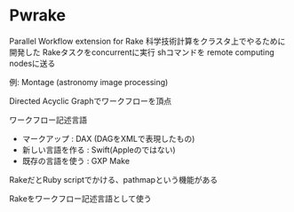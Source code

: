 # Pwrake

Parallel Workflow extension for Rake
科学技術計算をクラスタ上でやるために開発した
Rakeタスクをconcurrentに実行
shコマンドを remote computing nodesに送る

例: Montage (astronomy image processing)

Directed Acyclic Graphでワークフローを頂点

ワークフロー記述言語

* マークアップ : DAX (DAGをXMLで表現したもの)
* 新しい言語を作る : Swift(Appleのではない)
* 既存の言語を使う : GXP Make

RakeだとRuby scriptでかける、pathmapという機能がある

Rakeをワークフロー記述言語として使う